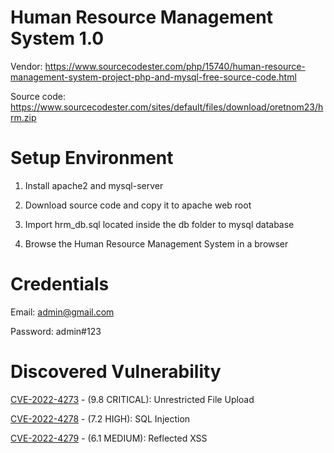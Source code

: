 # Human Resource Management System 1.0

Vendor: https://www.sourcecodester.com/php/15740/human-resource-management-system-project-php-and-mysql-free-source-code.html

Source code: https://www.sourcecodester.com/sites/default/files/download/oretnom23/hrm.zip

# Setup Environment

1. Install apache2 and mysql-server

2. Download source code and copy it to apache web root

3. Import hrm_db.sql located inside the db folder to mysql database

4. Browse the Human Resource Management System in a browser

# Credentials

Email: admin@gmail.com

Password: admin#123

# Discovered Vulnerability

[CVE-2022-4273](bypass-fileupload-rce) - (9.8 CRITICAL): Unrestricted File Upload

[CVE-2022-4278](employeeadd-sqli) - (7.2 HIGH): SQL Injection

[CVE-2022-4279](employee-view-xss) - (6.1 MEDIUM): Reflected XSS